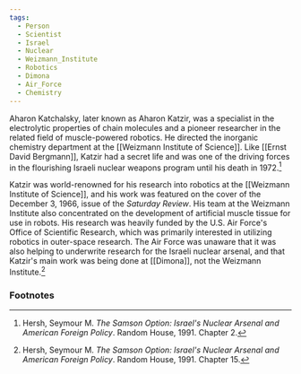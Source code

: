 ```yaml
---
tags:
  - Person
  - Scientist
  - Israel
  - Nuclear
  - Weizmann_Institute
  - Robotics
  - Dimona
  - Air_Force
  - Chemistry
---
```

Aharon Katchalsky, later known as Aharon Katzir, was a specialist in the electrolytic properties of chain molecules and a pioneer researcher in the related field of muscle-powered robotics. He directed the inorganic chemistry department at the [[Weizmann Institute of Science]]. Like [[Ernst David Bergmann]], Katzir had a secret life and was one of the driving forces in the flourishing Israeli nuclear weapons program until his death in 1972.[^1]

Katzir was world-renowned for his research into robotics at the [[Weizmann Institute of Science]], and his work was featured on the cover of the December 3, 1966, issue of the *Saturday Review*. His team at the Weizmann Institute also concentrated on the development of artificial muscle tissue for use in robots. His research was heavily funded by the U.S. Air Force's Office of Scientific Research, which was primarily interested in utilizing robotics in outer-space research. The Air Force was unaware that it was also helping to underwrite research for the Israeli nuclear arsenal, and that Katzir's main work was being done at [[Dimona]], not the Weizmann Institute.[^2]

### Footnotes

[^1]: Hersh, Seymour M. *The Samson Option: Israel's Nuclear Arsenal and American Foreign Policy*. Random House, 1991. Chapter 2.
[^2]: Hersh, Seymour M. *The Samson Option: Israel's Nuclear Arsenal and American Foreign Policy*. Random House, 1991. Chapter 15.